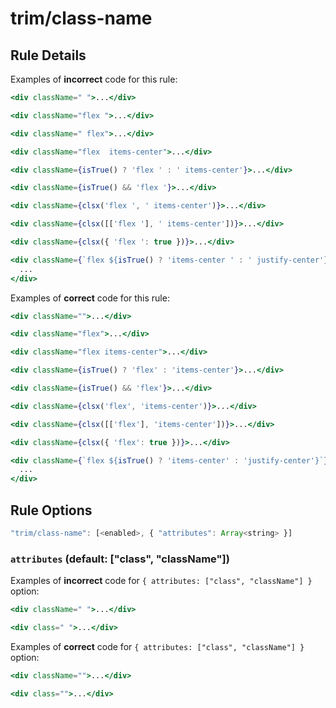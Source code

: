 # trim/class-name

## Rule Details

Examples of **incorrect** code for this rule:

```jsx
<div className=" ">...</div>

<div className="flex ">...</div>

<div className=" flex">...</div>

<div className="flex  items-center">...</div>

<div className={isTrue() ? 'flex ' : ' items-center'}>...</div>

<div className={isTrue() && 'flex '}>...</div>

<div className={clsx('flex ', ' items-center')}>...</div>

<div className={clsx([['flex '], ' items-center'])}>...</div>

<div className={clsx({ 'flex ': true })}>...</div>

<div className={`flex ${isTrue() ? 'items-center ' : ' justify-center'}`}>
  ...
</div>
```

Examples of **correct** code for this rule:

```jsx
<div className="">...</div>

<div className="flex">...</div>

<div className="flex items-center">...</div>

<div className={isTrue() ? 'flex' : 'items-center'}>...</div>

<div className={isTrue() && 'flex'}>...</div>

<div className={clsx('flex', 'items-center')}>...</div>

<div className={clsx([['flex'], 'items-center'])}>...</div>

<div className={clsx({ 'flex': true })}>...</div>

<div className={`flex ${isTrue() ? 'items-center' : 'justify-center'}`}>
  ...
</div>
```

## Rule Options

```js
"trim/class-name": [<enabled>, { "attributes": Array<string> }]
```

### `attributes` (default: ["class", "className"])

Examples of **incorrect** code for `{ attributes: ["class", "className"] }` option:

```jsx
<div className=" ">...</div>

<div class=" ">...</div>
```

Examples of **correct** code for `{ attributes: ["class", "className"] }` option:

```jsx
<div className="">...</div>

<div class="">...</div>
```
